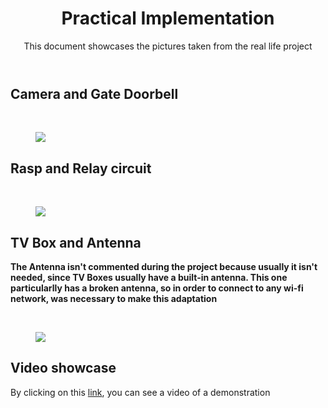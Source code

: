 <!DOCTYPE html>
<html lang="en">
<head>
<meta charset="UTF-8">
</head>
<body>
<header>
  <h1>Practical Implementation</h1>
  <p>This document showcases the pictures taken from the real life project</p>
</header>
<main>
  <section>
    <article>
      <h2>Camera and Gate Doorbell</h2>
      <br>
      <figure>
        <img src="https://github.com/Thiago5B/RaspberryPi-FaceRecognition-Door-Control/blob/main/img/camera_doorbell.jpg"></img>
      </figure>
      <h2>Rasp and Relay circuit</h2>
      <br>
      <figure>
        <img src="https://github.com/Thiago5B/RaspberryPi-FaceRecognition-Door-Control/blob/main/img/Rasp_relay_circuit.jpg"></img>
      </figure>
      <h2>TV Box and Antenna</h2>
      <p><strong>The Antenna isn't commented during the project because usually it isn't needed, since TV Boxes usually have a built-in antenna. This one particularlly has a broken antenna, so in order to connect to any wi-fi network, 
      was necessary to make this adaptation</strong></p>
      <br>
      <figure>
        <img src="https://github.com/Thiago5B/RaspberryPi-FaceRecognition-Door-Control/blob/main/img/TVbox_antenna.jpg"></img>
      </figure>
      <h2>Video showcase</h2>
      <p>By clicking on this <a href="https://youtube.com/shorts/7bQzoRNDXDg">link</a>, you can see a video of a demonstration</p>
    </article>
  </section>
</main>
</body>
</html>
